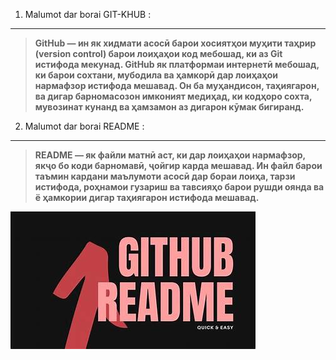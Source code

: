 1. Malumot dar borai GIT-KHUB :
---

> __GitHub — ин як хидмати асосӣ барои хосиятҳои муҳити таҳрир (version control) барои лоиҳаҳои код мебошад, ки аз Git истифода мекунад. GitHub як платформаи интернетӣ мебошад, ки барои сохтани, мубодила ва ҳамкорӣ дар лоиҳаҳои нармафзор истифода мешавад. Он ба муҳандисон, таҳиягарон, ва дигар барномасозон имконият медиҳад, ки кодҳоро сохта, мувозинат кунанд ва ҳамзамон аз дигарон кӯмак бигиранд.__


2. Malumot dar borai README :
- - -
> __README — як файли матнӣ аст, ки дар лоиҳаҳои нармафзор, якҷо бо коди барномавӣ, ҷойгир карда мешавад. Ин файл барои таъмин кардани маълумоти асосӣ дар бораи лоиҳа, тарзи истифода, роҳнамои гузариш ва тавсияҳо барои рушди оянда ва ё ҳамкории дигар таҳиягарон истифода мешавад.__


  ![SILKA NA MOY KANAL](name.jpg) 
  